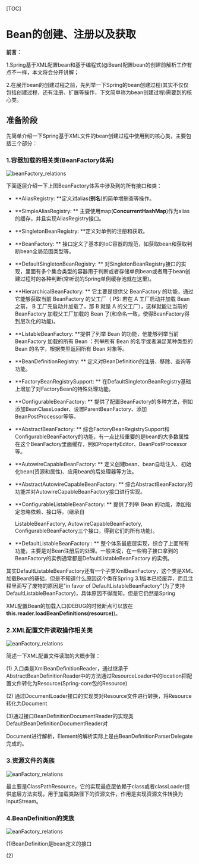 [TOC]

# Bean的创建、注册以及获取

**前言：**

1.Spring基于XML配置bean和基于编程式(@Bean)配置bean的创建前解析工作有点不一样，本文将会分开讲解；

2.在展开bean的创建过程之前，先列举一下Spring的bean创建过程(其实不仅仅包括创建过程，还有注册、扩展等操作，下文简单称为bean创建过程)需要到的核心类。

## 准备阶段

先简单介绍一下Spring基于XML文件的bean创建过程中使用到的核心类，主要包括三个部分：

### 1.容器加载的相关类(BeanFactory体系)

![beanFactory_relations](/beanFactory_relations.png)

下面逐层介绍一下上图BeanFactory体系中涉及到的所有接口和类：

* **AliasRegistry: **定义对alias(**别名**)的简单增删查等操作。

* **SimpleAliasRegistry: ** 主要使用map(**ConcurrentHashMap**)作为alias的缓存，并且实现AliasRegistry接口。

* **SingletonBeanRegistry: **定义对单例的注册和获取。

* **BeanFactory: ** 接口定义了基本的IoC容器的规范，如获取bean和获取判断bean全局范围类型等。

* **DefaultSingletonBeanRegistry: ** 对SingletonBeanRegistry接口的实现，里面有多个集合类型的容器用于判断或者存储单例bean或者用于bean创建过程时的各种判断(常听说的Spring单例缓存池就在这里)。

* **HierarchicalBeanFactory: ** 它主要是提供父 BeanFactory 的功能，通过它能够获取当前 BeanFactory 的父工厂（ PS: 若在 A 工厂启动并加载 Bean 之前， B 工厂先启动并加载了，那 B 就是 A 的父工厂），这样就能让当前的 BeanFactory 加载父工厂加载的 Bean 了(和命名一致，使得BeanFactory得到层次化的功能)。

* **ListableBeanFactory: **提供了列举 Bean 的功能，他能够列举当前 BeanFactory 加载的所有 Bean ：列举所有 Bean 的名字或者满足某种类型的 Bean 的名字，根据类型返回所有 Bean 对象等。

* **BeanDefinitionRegistry: ** 定义对BeanDefinition的注册、移除、查询等功能。

* **FactoryBeanRegistrySupport: ** 在DefaultSingletonBeanRegistry基础上增加了对FactoryBean的特殊处理功能。

* **ConfigurableBeanFactory: ** 提供了配置BeanFactory的多种方法，例如添加BeanClassLoader、设置ParentBeanFactory、添加BeanPostProcessor等等。

* **AbstractBeanFactory: ** 综合FactoryBeanRegistrySupport和ConfigurableBeanFactory的功能，有一点比较重要的是bean的大多数属性在这个BeanFactory里面缓存，例如PropertyEditor、BeanPostProcessor等。

* **AutowireCapableBeanFactory: ** 定义创建bean、bean自动注入、初始化bean(资源和属性)、应用bean的后处理器等方法。

* **AbstractAutowireCapableBeanFactory: ** 综合AbstractBeanFactory的功能并对AutowireCapableBeanFactory接口进行实现。

* **ConfigurableListableBeanFactory: **  提供了列举 Bean 的功能，添加指定忽略依赖、接口等。(继承自

  ListableBeanFactory, AutowireCapableBeanFactory, ConfigurableBeanFactory三个接口，得到它们的所有功能)。

* **DefaultListableBeanFactory : ** 整个体系最底层实现，综合了上面所有功能，主要是对Bean注册后的处理。一般来说，在一些钩子接口拿到的BeanFactory的实例通常都是DefaultListableBeanFactory 的实例。

其实DefaultListableBeanFactory还有一个子类XmlBeanFactory，这个类是XML加载Bean的基础，但是不知道什么原因这个类在Spring 3.1版本已经废弃，而且注释里面写了废物的原因是"in favor of DefaultListableBeanFactory"(为了支持DefaultListableBeanFactory)，具体原因不得而知，但是它仍然是Spring

XML配置Bean的加载入口(DEBUG的时候断点可以放在**this.reader.loadBeanDefinitions(resource)**)。

### 2.XML配置文件读取操作相关类

![eanFactory_relations](/resource_reader.png)

简述一下XML配置文件读取的大概步骤：

(1) 入口类是XmlBeanDefinitionReader，通过继承于AbstractBeanDefinitionReader中的方法通过ResourceLoader中的location把配置文件转化为Resource(Spring-core包的Resource)

(2) 通过DocumentLoader接口的实现类对Resource文件进行转换，将Resource转化为Document

(3)通过接口BeanDefinitionDocumentReader的实现类DefaultBeanDefinitionDocumentReader对

Document进行解析，Element的解析实际上是由BeanDefinitionParserDelegate完成的。

### 3.资源文件的类族

![eanFactory_relations](/resource_class.png)

最主要是ClassPathResource，它的实现最底层依赖于class或者classLoader提供底层方法实现，用于加载类路径下的资源文件，作用是实现资源文件转换为InputStream。

### 4.BeanDefinition的类族

![eanFactory_relations](/beandefinition_class.png)

(1)BeanDefinition是bean定义的接口

(2)